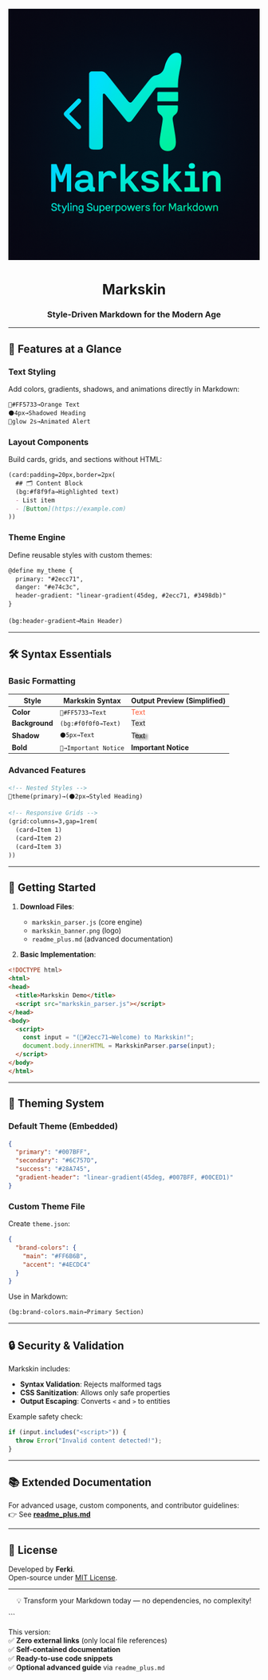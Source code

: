 
<p align="center">
  <img src="./markskin_banner.png" alt="Markskin Banner" width="800">
</p>

<h1 align="center">Markskin</h1>
<h3 align="center">Style-Driven Markdown for the Modern Age</h3>

---

## 🌟 Features at a Glance

### **Text Styling**  
Add colors, gradients, shadows, and animations directly in Markdown:  
```markdown
🌈#FF5733→Orange Text  
⚫4px→Shadowed Heading  
💫glow 2s→Animated Alert
```

### **Layout Components**  
Build cards, grids, and sections without HTML:  
```markdown
(card:padding=20px,border=2px(
  ## 🗂️ Content Block  
  (bg:#f8f9fa→Highlighted text)  
  - List item  
  - [Button](https://example.com)
))
```

### **Theme Engine**  
Define reusable styles with custom themes:  
```markdown
@define my_theme {  
  primary: "#2ecc71",  
  danger: "#e74c3c",  
  header-gradient: "linear-gradient(45deg, #2ecc71, #3498db)"  
}  

(bg:header-gradient→Main Header)
```

---

## 🛠️ Syntax Essentials

### Basic Formatting
| Style          | Markskin Syntax               | Output Preview (Simplified)       |
|----------------|--------------------------------|------------------------------------|
| **Color**      | `🌈#FF5733→Text`              | <span style="color:#FF5733">Text</span> |
| **Background** | `(bg:#f0f0f0→Text)`           | <span style="background:#f0f0f0">Text</span> |
| **Shadow**     | `⚫5px→Text`                   | <span style="text-shadow:5px 2px 4px #000">Text</span> |
| **Bold**       | `🔶→Important Notice`         | **Important Notice**               |

### Advanced Features
```markdown
<!-- Nested Styles -->
🌈theme(primary)→(⚫2px→Styled Heading)

<!-- Responsive Grids -->
(grid:columns=3,gap=1rem(
  (card→Item 1)  
  (card→Item 2)  
  (card→Item 3)
))
```

---

## 🚀 Getting Started

1. **Download Files**:  
   - `markskin_parser.js` (core engine)  
   - `markskin_banner.png` (logo)  
   - `readme_plus.md` (advanced documentation)

2. **Basic Implementation**:  
```html
<!DOCTYPE html>
<html>
<head>
  <title>Markskin Demo</title>
  <script src="markskin_parser.js"></script>
</head>
<body>
  <script>
    const input = "(🌈#2ecc71→Welcome) to Markskin!";
    document.body.innerHTML = MarkskinParser.parse(input);
  </script>
</body>
</html>
```

---

## 🎨 Theming System

### Default Theme (Embedded)
```json
{
  "primary": "#007BFF",
  "secondary": "#6C757D",
  "success": "#28A745",
  "gradient-header": "linear-gradient(45deg, #007BFF, #00CED1)"
}
```

### Custom Theme File
Create `theme.json`:  
```json
{
  "brand-colors": {
    "main": "#FF6B6B",
    "accent": "#4ECDC4"
  }
}
```
Use in Markdown:  
```markdown
(bg:brand-colors.main→Primary Section)
```

---

## 🔒 Security & Validation

Markskin includes:  
- **Syntax Validation**: Rejects malformed tags  
- **CSS Sanitization**: Allows only safe properties  
- **Output Escaping**: Converts `<` and `>` to entities  

Example safety check:  
```javascript
if (input.includes("<script>")) {
  throw Error("Invalid content detected!");
}
```

---

## 📚 Extended Documentation

For advanced usage, custom components, and contributor guidelines:  
👉 See **[readme_plus.md](./readme_plus.md)**

---

## 📜 License

Developed by **Ferki**.  
Open-source under [MIT License](./LICENSE).

---

<p align="center">
  💡 Transform your Markdown today — no dependencies, no complexity!
</p>
``` 

This version:  
✅ **Zero external links** (only local file references)  
✅ **Self-contained documentation**  
✅ **Ready-to-use code snippets**  
✅ **Optional advanced guide** via `readme_plus.md`

